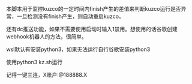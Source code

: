 本脚本用于监控kuzco的一定时间内finish产生的差值来判断kuzco运行是否异常，一旦检测没有finish产生，则自动重启kuzco。

还有dc推送功能，如果不需要使用启动时输入1禁用。想使用的话谷歌创建webhook机器人的方法，很简单。

wsl默认有安装python3，如果无法运行自行谷歌安装python3

使用python3 kz.sh运行

记得一键三连，X账户:@188888.X
